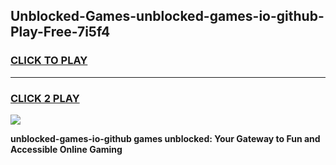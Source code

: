 
## Unblocked-Games-unblocked-games-io-github-Play-Free-7i5f4
<h3>
<a href="https://premium76.site?title=unblocked-games-io-github&ref=20A">CLICK TO PLAY</a></h3>
<hr>

<h3>
<a href="https://premium76.site?title=unblocked-games-io-github&ref=20A">CLICK 2 PLAY</a>
  
</h3>

<a href="https://premium76.site?title=unblocked-games-io-github&ref=20A"><img src="https://clearcache.store/games.png"></a>


**unblocked-games-io-github games unblocked: Your Gateway to Fun and Accessible Online Gaming**
